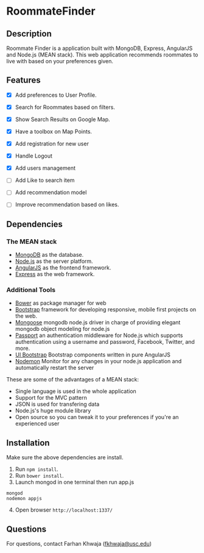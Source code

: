 # RoommateFinder

## Description

Roommate Finder is a application built with MongoDB, Express, AngularJS and Node.js (MEAN stack). This web application recommends roommates to live with based on your preferences given.

## Features

- [x] Add preferences to User Profile.
- [x] Search for Roommates based on filters.
- [x] Show Search Results on Google Map.
- [x] Have a toolbox on Map Points.
- [x] Add registration for new user
- [x] Handle Logout
- [x] Add users management
- [ ] Add Like to search item
- [ ] Add recommendation model
- [ ] Improve recommendation based on likes.


## Dependencies

### The MEAN stack

* [MongoDB](http://www.mongodb.org/) as the database.
* [Node.js](http://nodejs.org/) as the server platform.
* [AngularJS](https://angularjs.org/) as the frontend framework.
* [Express](http://expressjs.com/) as the web framework.

### Additional Tools

* [Bower](http://bower.io/) as package manager for web
* [Bootstrap](http://getbootstrap.com/) framework for developing responsive, mobile first projects on the web.
* [Mongoose](http://mongoosejs.com/) mongodb node.js driver in charge of providing elegant mongodb object modeling for node.js
* [Passport](http://passportjs.org/) an authentication middleware for Node.js which supports authentication using a username and password, Facebook, Twitter, and more.
* [UI Bootstrap](http://angular-ui.github.io/bootstrap/) Bootstrap components written in pure AngularJS
* [Nodemon](https://github.com/remy/nodemon) Monitor for any changes in your node.js application and automatically restart the server


These are some of the advantages of a MEAN stack:

- Single language is used in the whole application
- Support for the MVC pattern
- JSON is used for transfering data
- Node.js's huge module library
- Open source so you can tweak it to your preferences if you're an experienced user

## Installation

Make sure the above dependencies are install. 

1. Run <code>npm install</code>.
2. Run <code>bower install</code>.
3. Launch mongod in one terminal then run app.js
````
mongod
nodemon appjs
````
4. Open browser `http://localhost:1337/`

## Questions

For questions, contact Farhan Khwaja (fkhwaja@usc.edu)


